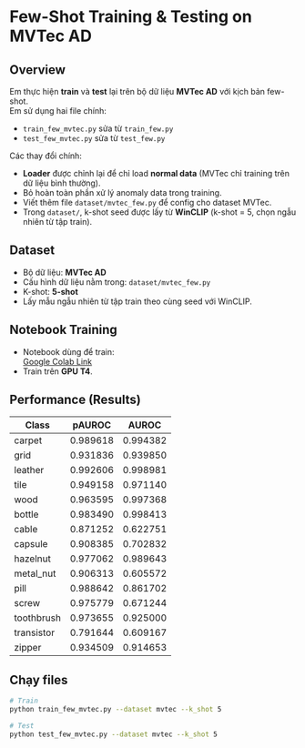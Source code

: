 # Few-Shot Training & Testing on MVTec AD

## Overview
Em thực hiện **train** và **test** lại trên bộ dữ liệu **MVTec AD** với kịch bản few-shot.  
Em sử dụng hai file chính:

- `train_few_mvtec.py` sửa từ `train_few.py`
- `test_few_mvtec.py` sửa từ `test_few.py`

Các thay đổi chính:
- **Loader** được chỉnh lại để chỉ load **normal data** (MVTec chỉ training trên dữ liệu bình thường).
- Bỏ hoàn toàn phần xử lý anomaly data trong training.
- Viết thêm file `dataset/mvtec_few.py` để config cho dataset MVTec.
- Trong `dataset/`, k-shot seed được lấy từ **WinCLIP** (k-shot = 5, chọn ngẫu nhiên từ tập train).

## Dataset
- Bộ dữ liệu: **MVTec AD**
- Cấu hình dữ liệu nằm trong: `dataset/mvtec_few.py`
- K-shot: **5-shot**
- Lấy mẫu ngẫu nhiên từ tập train theo cùng seed với WinCLIP.

## Notebook Training
- Notebook dùng để train:  
  [Google Colab Link](https://colab.research.google.com/drive/1VPN03REi1EVkOz_TWtlB7SXvoQwgUaGU#scrollTo=E-d8trXsMnMb)
- Train trên **GPU T4**.

## Performance (Results)

| Class        | pAUROC   | AUROC   |
|-------------|---------|--------|
| carpet      | 0.989618 | 0.994382 |
| grid        | 0.931836 | 0.939850 |
| leather     | 0.992606 | 0.998981 |
| tile        | 0.949158 | 0.971140 |
| wood        | 0.963595 | 0.997368 |
| bottle      | 0.983490 | 0.998413 |
| cable       | 0.871252 | 0.622751 |
| capsule     | 0.908385 | 0.702832 |
| hazelnut    | 0.977062 | 0.989643 |
| metal_nut  | 0.906313 | 0.605572 |
| pill        | 0.988642 | 0.861702 |
| screw       | 0.975779 | 0.671244 |
| toothbrush  | 0.973655 | 0.925000 |
| transistor  | 0.791644 | 0.609167 |
| zipper      | 0.934509 | 0.914653 |


## Chạy files
```bash
# Train
python train_few_mvtec.py --dataset mvtec --k_shot 5

# Test
python test_few_mvtec.py --dataset mvtec --k_shot 5
